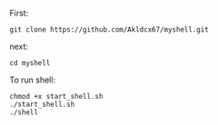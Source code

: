 First:
```
git clone https://github.com/Akldcx67/myshell.git
```
next:

```
cd myshell
```
To run shell:
```
chmod +x start_shell.sh
./start_shell.sh
./shell
```
